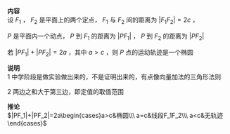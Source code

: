 **内容**  
设 $F_1$ ， $F_2$ 是平面上的两个定点， $F_1$ 与 $F_2$ 间的距离为 $|F_1F_2|=2c$ ，  
  
$P$ 是平面内一个动点， $P$ 到 $F_1$ 的距离为 $|PF_1|$ ， $P$ 到 $F_2$ 的距离为 $|PF_2|$  
  
若 $|PF_1|+|PF_2|=2a$ ，其中 $a>c$ ，则 $P$ 点的运动轨迹是一个椭圆  
  
**说明**  
1 中学阶段是做实验做出来的，不是证明出来的，有点像向量加法的三角形法则  
  
2 两边之和大于第三边，即定值的取值范围  
  
**推论**  
$|PF_1|+|PF_2|=2a\begin{cases}a>c&椭圆\\\ a=c&线段F_1F_2\\\ a<c&无轨迹\end{cases}$  
